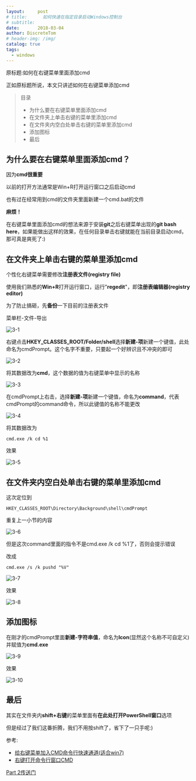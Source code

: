 ```yaml
---
layout:     post
# title:      如何快速在指定目录启动Windows控制台
# subtitle: 
date:       2018-03-04
author: DiscreteTom
# header-img: /img/
catalog: true
tags:
  - windows
---
```


原标题:如何在右键菜单里面添加cmd

正如原标题所说，本文只讲述如何在右键菜单添加cmd

> 目录
> - 为什么要在右键菜单里面添加cmd
> - 在文件夹上单击右键的菜单里添加cmd
> - 在文件夹内空白处单击右键的菜单里添加cmd
> - 添加图标
> - 最后

## 为什么要在右键菜单里面添加cmd？

因为**cmd很重要**

以前的打开方法通常是Win+R打开运行窗口之后启动cmd

也有过在经常用到cmd的文件夹里面新建一个cmd.bat的文件

**麻烦！**

在右键菜单里面添加cmd的想法来源于安装**git**之后右键菜单出现的**git bash here**，如果能做出这样的效果，在任何目录单击右键就能在当前目录启动cmd，那可真是爽死了:)

## 在文件夹上单击右键的菜单里添加cmd

个性化右键菜单需要修改**注册表文件(registry file)**

使用我们熟悉的**Win+R**打开运行窗口，运行"**regedit**"，即**注册表编辑器(registry editor)**

为了防止搞砸，先**备份**一下目前的注册表文件

菜单栏-文件-导出

![3-1](/img/3-1.png)

右键点击**HKEY_CLASSES_ROOT/Folder/shell**选择**新建-项**新建一个键值，此处命名为cmdPrompt。这个名字不重要，只要起一个好辨识且不冲突的即可

![3-2](/img/3-2.png)

将其数据改为**cmd**，这个数据的值为右键菜单中显示的名称

![3-3](/img/3-3.png)

在cmdPrompt上右击，选择**新建-项**新建一个键值，命名为**command**，代表cmdPrompt的command命令，所以此键值的名称不能更改

![3-4](/img/3-4.png)

将其数据改为

	cmd.exe /k cd %1

效果

![3-5](/img/3-5.png)

## 在文件夹内空白处单击右键的菜单里添加cmd

这次定位到

	HKEY_CLASSES_ROOT\Directory\Background\shell\cmdPrompt

重复上一小节的内容

![3-6](/img/3-6.png)

但是这次command里面的指令不是cmd.exe /k cd %1了，否则会提示错误

改成

	cmd.exe /s /k pushd "%V"

![3-7](/img/3-7.png)

效果

![3-8](/img/3-8.png)

## 添加图标

在刚才的cmdPrompt里面**新建-字符串值**，命名为**Icon**(显然这个名称不可自定义)并赋值为**cmd.exe**

![3-9](/img/3-9.png)

效果

![3-10](/img/3-10.png)


## 最后

其实在文件夹内**shift+右键**的菜单里面有**在此处打开PowerShell窗口**选项

但是经过了我们这番折腾，我们不用按shift了，省下了一只手呢:)

参考:
- [给右键菜单加入CMD命令行快速通道(适合win7)](http://dongwei.iteye.com/blog/816350)
- [右键打开命令行窗口CMD](http://blog.csdn.net/zyw_anquan/article/details/77712943)

[Part 2传送门](4.md)

